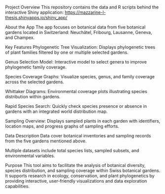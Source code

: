 Project Overview
This repository contains the data and R scripts behind the interactive Shiny application:
https://mazzarine-l-thesis.shinyapps.io/shiny_app/

About the App
The app focuses on botanical data from five botanical gardens located in Switzerland:
Neuchâtel, Fribourg, Lausanne, Geneva, and Champex.

Key Features
Phylogenetic Tree Visualization: Displays phylogenetic trees of plant families filtered by one or multiple selected gardens.

Genus Selection Model: Interactive model to select genera to improve phylogenetic family coverage.

Species Coverage Graphs: Visualize species, genus, and family coverage across the selected gardens.

Whittaker Diagrams: Environmental coverage plots illustrating species distribution within gardens.

Rapid Species Search: Quickly check species presence or absence in gardens with an integrated world distribution map.

Sampling Overview: Displays sampled plants in each garden with identifiers, location maps, and progress graphs of sampling efforts.

Data Description
Data cover botanical inventories and sampling records from the five gardens mentioned above.

Multiple datasets include total species lists, sampled subsets, and environmental variables.

Purpose
This tool aims to facilitate the analysis of botanical diversity, species distribution, and sampling coverage within Swiss botanical gardens. It supports research in ecology, conservation, and plant phylogenetics by providing interactive, user-friendly visualizations and data exploration capabilities.
